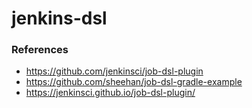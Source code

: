 # jenkins-dsl

### References
- https://github.com/jenkinsci/job-dsl-plugin
- https://github.com/sheehan/job-dsl-gradle-example
- https://jenkinsci.github.io/job-dsl-plugin/